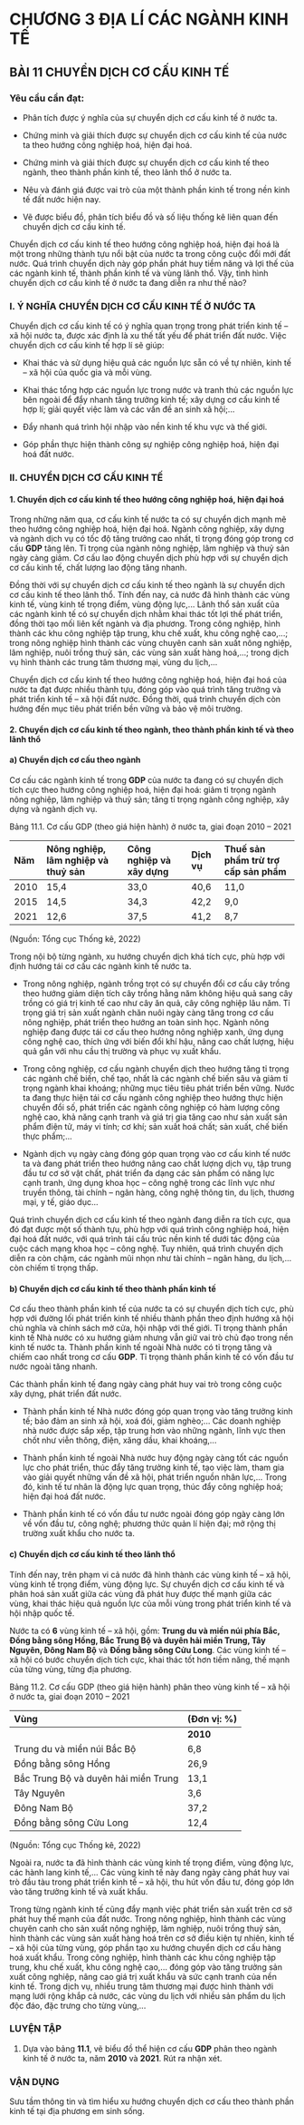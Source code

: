# CHƯƠNG 3 ĐỊA LÍ CÁC NGÀNH KINH TẾ

## BÀI 11 CHUYỂN DỊCH CƠ CẤU KINH TẾ

### Yêu cầu cần đạt:

  - Phân tích được ý nghĩa của sự chuyển dịch cơ cấu kinh tế ở nước ta.

  - Chứng minh và giải thích được sự chuyển dịch cơ cấu kinh tế của nước ta theo hướng công nghiệp hoá, hiện đại hoá.

  - Chứng minh và giải thích được sự chuyển dịch cơ cấu kinh tế theo ngành, theo thành phần kinh tế, theo lãnh thổ ở nước ta.

  - Nêu và đánh giá được vai trò của một thành phần kinh tế trong nền kinh tế đất nước hiện nay.

  - Vẽ được biểu đồ, phân tích biểu đồ và số liệu thống kê liên quan đến chuyển dịch cơ cấu kinh tế.

Chuyển dịch cơ cấu kinh tế theo hướng công nghiệp hoá, hiện đại hoá là một trong những thành tựu nổi bật của nước ta trong công cuộc đổi mới đất nước. Quá trình chuyển dịch này góp phần phát huy tiềm năng và lợi thế của các ngành kinh tế, thành phần kinh tế và vùng lãnh thổ. Vậy, tình hình chuyển dịch cơ cấu kinh tế ở nước ta đang diễn ra như thế nào?

### I. Ý NGHĨA CHUYỂN DỊCH CƠ CẤU KINH TẾ Ở NƯỚC TA

Chuyển dịch cơ cấu kinh tế có ý nghĩa quan trọng trong phát triển kinh tế – xã hội nước ta, được xác định là xu thế tất yếu để phát triển đất nước. Việc chuyển dịch cơ cấu kinh tế hợp lí sẽ giúp:

  - Khai thác và sử dụng hiệu quả các nguồn lực sẵn có về tự nhiên, kinh tế – xã hội của quốc gia và mỗi vùng.

  - Khai thác tổng hợp các nguồn lực trong nước và tranh thủ các nguồn lực bên ngoài để đẩy nhanh tăng trưởng kinh tế; xây dựng cơ cấu kinh tế hợp lí; giải quyết việc làm và các vấn đề an sinh xã hội;...

  - Đẩy nhanh quá trình hội nhập vào nền kinh tế khu vực và thế giới.

  - Góp phần thực hiện thành công sự nghiệp công nghiệp hoá, hiện đại hoá đất nước.

### II. CHUYỂN DỊCH CƠ CẤU KINH TẾ

#### 1. Chuyển dịch cơ cấu kinh tế theo hướng công nghiệp hoá, hiện đại hoá

Trong những năm qua, cơ cấu kinh tế nước ta có sự chuyển dịch mạnh mẽ theo hướng công nghiệp hoá, hiện đại hoá. Ngành công nghiệp, xây dựng và ngành dịch vụ có tốc độ tăng trưởng cao nhất, tỉ trọng đóng góp trong cơ cấu **GDP** tăng lên. Tỉ trọng của ngành nông nghiệp, lâm nghiệp và thuỷ sản ngày càng giảm. Cơ cấu lao động chuyển dịch phù hợp với sự chuyển dịch cơ cấu kinh tế, chất lượng lao động tăng nhanh.

Đồng thời với sự chuyển dịch cơ cấu kinh tế theo ngành là sự chuyển dịch cơ cấu kinh tế theo lãnh thổ. Tính đến nay, cả nước đã hình thành các vùng kinh tế, vùng kinh tế trọng điểm, vùng động lực,... Lãnh thổ sản xuất của các ngành kinh tế có sự chuyển dịch nhằm khai thác tốt lợi thế phát triển, đồng thời tạo mối liên kết ngành và địa phương. Trong công nghiệp, hình thành các khu công nghiệp tập trung, khu chế xuất, khu công nghệ cao,...; trong nông nghiệp hình thành các vùng chuyên canh sản xuất nông nghiệp, lâm nghiệp, nuôi trồng thuỷ sản, các vùng sản xuất hàng hoá,...; trong dịch vụ hình thành các trung tâm thương mại, vùng du lịch,...

Chuyển dịch cơ cấu kinh tế theo hướng công nghiệp hoá, hiện đại hoá của nước ta đạt được nhiều thành tựu, đóng góp vào quá trình tăng trưởng và phát triển kinh tế – xã hội đất nước. Đồng thời, quá trình chuyển dịch còn hướng đến mục tiêu phát triển bền vững và bảo vệ môi trường.

#### 2. Chuyển dịch cơ cấu kinh tế theo ngành, theo thành phần kinh tế và theo lãnh thổ

#### a) Chuyển dịch cơ cấu theo ngành

Cơ cấu các ngành kinh tế trong **GDP** của nước ta đang có sự chuyển dịch tích cực theo hướng công nghiệp hoá, hiện đại hoá: giảm tỉ trọng ngành nông nghiệp, lâm nghiệp và thuỷ sản; tăng tỉ trọng ngành công nghiệp, xây dựng và ngành dịch vụ.

Bảng 11.1. Cơ cấu GDP (theo giá hiện hành) ở nước ta, giai đoạn 2010 – 2021

| Năm | Nông nghiệp, lâm nghiệp và thuỷ sản | Công nghiệp và xây dựng | Dịch vụ | Thuế sản phẩm trừ trợ cấp sản phẩm |
| :-- | :---------------------------------- | :---------------------- | :------- | :-------------------------------- |
| 2010 | 15,4                                | 33,0                    | 40,6     | 11,0                              |
| 2015 | 14,5                                | 34,3                    | 42,2     | 9,0                               |
| 2021 | 12,6                                | 37,5                    | 41,2     | 8,7                               |

(Nguồn: Tổng cục Thống kê, 2022)

Trong nội bộ từng ngành, xu hướng chuyển dịch khá tích cực, phù hợp với định hướng tái cơ cấu các ngành kinh tế nước ta.

  - Trong nông nghiệp, ngành trồng trọt có sự chuyển đổi cơ cấu cây trồng theo hướng giảm diện tích cây trồng hằng năm không hiệu quả sang cây trồng có giá trị kinh tế cao như cây ăn quả, cây công nghiệp lâu năm. Tỉ trọng giá trị sản xuất ngành chăn nuôi ngày càng tăng trong cơ cấu nông nghiệp, phát triển theo hướng an toàn sinh học. Ngành nông nghiệp đang được tái cơ cấu theo hướng nông nghiệp xanh, ứng dụng công nghệ cao, thích ứng với biến đổi khí hậu, nâng cao chất lượng, hiệu quả gắn với nhu cầu thị trường và phục vụ xuất khẩu.

  - Trong công nghiệp, cơ cấu ngành chuyển dịch theo hướng tăng tỉ trọng các ngành chế biến, chế tạo, nhất là các ngành chế biến sâu và giảm tỉ trọng ngành khai khoáng; những mục tiêu tiêu phát triển bền vững. Nước ta đang thực hiện tái cơ cấu ngành công nghiệp theo hướng thực hiện chuyển đổi số, phát triển các ngành công nghiệp có hàm lượng công nghệ cao, khả năng cạnh tranh và giá trị gia tăng cao như sản xuất sản phẩm điện tử, máy vi tính; cơ khí; sản xuất hoá chất; sản xuất, chế biến thực phẩm;...

  - Ngành dịch vụ ngày càng đóng góp quan trọng vào cơ cấu kinh tế nước ta và đang phát triển theo hướng nâng cao chất lượng dịch vụ, tập trung đầu tư cơ sở vật chất, phát triển đa dạng các sản phẩm có năng lực cạnh tranh, ứng dụng khoa học – công nghệ trong các lĩnh vực như truyền thông, tài chính – ngân hàng, công nghệ thông tin, du lịch, thương mại, y tế, giáo dục...

Quá trình chuyển dịch cơ cấu kinh tế theo ngành đang diễn ra tích cực, qua đó đạt được một số thành tựu, phù hợp với quá trình công nghiệp hoá, hiện đại hoá đất nước, với quá trình tái cấu trúc nền kinh tế dưới tác động của cuộc cách mạng khoa học – công nghệ. Tuy nhiên, quá trình chuyển dịch diễn ra còn chậm, các ngành mũi nhọn như tài chính – ngân hàng, du lịch,... còn chiếm tỉ trọng thấp.

#### b) Chuyển dịch cơ cấu kinh tế theo thành phần kinh tế

Cơ cấu theo thành phần kinh tế của nước ta có sự chuyển dịch tích cực, phù hợp với đường lối phát triển kinh tế nhiều thành phần theo định hướng xã hội chủ nghĩa và chính sách mở cửa, hội nhập với thế giới. Tỉ trọng thành phần kinh tế Nhà nước có xu hướng giảm nhưng vẫn giữ vai trò chủ đạo trong nền kinh tế nước ta. Thành phần kinh tế ngoài Nhà nước có tỉ trọng tăng và chiếm cao nhất trong cơ cấu **GDP**. Tỉ trọng thành phần kinh tế có vốn đầu tư nước ngoài tăng nhanh.

Các thành phần kinh tế đang ngày càng phát huy vai trò trong công cuộc xây dựng, phát triển đất nước.

  - Thành phần kinh tế Nhà nước đóng góp quan trọng vào tăng trưởng kinh tế; bảo đảm an sinh xã hội, xoá đói, giảm nghèo;... Các doanh nghiệp nhà nước được sắp xếp, tập trung hơn vào những ngành, lĩnh vực then chốt như viễn thông, điện, xăng dầu, khai khoáng,...

  - Thành phần kinh tế ngoài Nhà nước huy động ngày càng tốt các nguồn lực cho phát triển, thúc đẩy tăng trưởng kinh tế, tạo việc làm, tham gia vào giải quyết những vấn đề xã hội, phát triển nguồn nhân lực,... Trong đó, kinh tế tư nhân là động lực quan trọng, thúc đẩy công nghiệp hoá; hiện đại hoá đất nước.

  - Thành phần kinh tế có vốn đầu tư nước ngoài đóng góp ngày càng lớn về vốn đầu tư, công nghệ; phương thức quản lí hiện đại; mở rộng thị trường xuất khẩu cho nước ta.

#### c) Chuyển dịch cơ cấu kinh tế theo lãnh thổ

Tính đến nay, trên phạm vi cả nước đã hình thành các vùng kinh tế – xã hội, vùng kinh tế trọng điểm, vùng động lực. Sự chuyển dịch cơ cấu kinh tế và phân hoá sản xuất giữa các vùng đã phát huy được thế mạnh giữa các vùng, khai thác hiệu quả nguồn lực của mỗi vùng trong phát triển kinh tế và hội nhập quốc tế.

Nước ta có **6** vùng kinh tế – xã hội, gồm: **Trung du và miền núi phía Bắc, Đồng bằng sông Hồng, Bắc Trung Bộ và duyên hải miền Trung, Tây Nguyên, Đông Nam Bộ** và **Đồng bằng sông Cửu Long**. Các vùng kinh tế – xã hội có bước chuyển dịch tích cực, khai thác tốt hơn tiềm năng, thế mạnh của từng vùng, từng địa phương.

Bảng 11.2. Cơ cấu GDP (theo giá hiện hành) phân theo vùng kinh tế – xã hội ở nước ta, giai đoạn 2010 – 2021

| Vùng | (Đơn vị: %) |
| :----------------------- | :------------------------------- |
| | **2010** | **2015** | **2021** |
| Trung du và miền núi Bắc Bộ | 6,8        | 7,8      | 8,7      |
| Đồng bằng sông Hồng       | 26,9       | 27,7     | 30,5     |
| Bắc Trung Bộ và duyên hải miền Trung | 13,1       | 14,2     | 14,7     |
| Tây Nguyên               | 3,6        | 3,9      | 3,7      |
| Đông Nam Bộ              | 37,2       | 34,2     | 30,6     |
| Đồng bằng sông Cửu Long    | 12,4       | 12,2     | 11,8     |

(Nguồn: Tổng cục Thống kê, 2022)

Ngoài ra, nước ta đã hình thành các vùng kinh tế trọng điểm, vùng động lực, các hành lang kinh tế,... Các vùng kinh tế này đang ngày càng phát huy vai trò đầu tàu trong phát triển kinh tế – xã hội, thu hút vốn đầu tư, đóng góp lớn vào tăng trưởng kinh tế và xuất khẩu.

Trong từng ngành kinh tế cũng đẩy mạnh việc phát triển sản xuất trên cơ sở phát huy thế mạnh của đất nước. Trong nông nghiệp, hình thành các vùng chuyên canh cho sản xuất nông nghiệp, lâm nghiệp, nuôi trồng thuỷ sản, hình thành các vùng sản xuất hàng hoá trên cơ sở điều kiện tự nhiên, kinh tế – xã hội của từng vùng, góp phần tạo xu hướng chuyển dịch cơ cấu hàng hoá xuất khẩu. Trong công nghiệp, hình thành các khu công nghiệp tập trung, khu chế xuất, khu công nghệ cao,... đóng góp vào tăng trưởng sản xuất công nghiệp, nâng cao giá trị xuất khẩu và sức cạnh tranh của nền kinh tế. Trong dịch vụ, nhiều trung tâm thương mại được hình thành với mạng lưới rộng khắp cả nước, các vùng du lịch với nhiều sản phẩm du lịch độc đáo, đặc trưng cho từng vùng,...

### LUYỆN TẬP

1. Dựa vào bảng **11.1**, vẽ biểu đồ thể hiện cơ cấu **GDP** phân theo ngành kinh tế ở nước ta, năm **2010** và **2021**. Rút ra nhận xét.

### VẬN DỤNG

Sưu tầm thông tin và tìm hiểu xu hướng chuyển dịch cơ cấu theo thành phần kinh tế tại địa phương em sinh sống.
